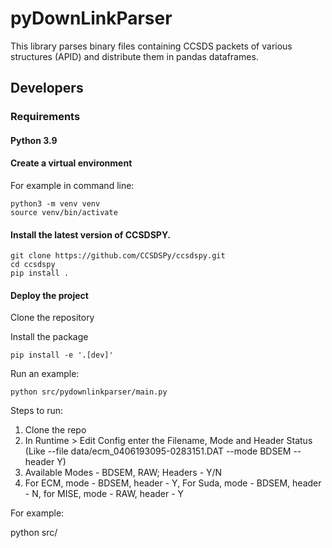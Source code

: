 # pyDownLinkParser
This library parses binary files containing CCSDS packets of various structures (APID) and distribute them in pandas dataframes.


## Developers

### Requirements

#### Python 3.9

#### Create a virtual environment

For example in command line:

    python3 -m venv venv
    source venv/bin/activate


#### Install the latest version of CCSDSPY.

    git clone https://github.com/CCSDSPy/ccsdspy.git 
    cd ccsdspy
    pip install .
     

#### Deploy the project

Clone the repository

Install the package

    pip install -e '.[dev]'

Run an example:

    python src/pydownlinkparser/main.py
    
Steps to run: 
1) Clone the repo
2) In Runtime > Edit Config enter the Filename, Mode and Header Status (Like --file data/ecm_0406193095-0283151.DAT --mode BDSEM --header Y)
3) Available Modes - BDSEM, RAW; Headers - Y/N
4) For ECM, mode - BDSEM, header - Y, For Suda, mode - BDSEM, header - N, for MISE, mode - RAW, header - Y

For example:

   python src/